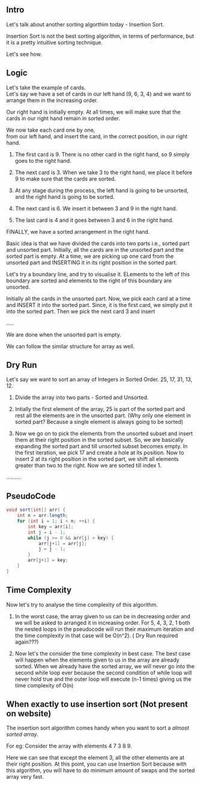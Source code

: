 ## Intro

Let's talk about another sorting algorthim today - Insertion Sort.

Insertion Sort is not the best sorting algorithm, in terms of performance, but it is a pretty intuitive sorting technique.

Let's see how. 

## Logic

Let's take the example of cards.  
Let's say we have a set of cards in our left hand (9, 6, 3, 4) and we want to arrange them in the increasing order.  

Our right hand is initially empty. At all times, we will make sure that the cards in our right hand remain in sorted order.

We now take each card one by one,  
from our left hand,
and insert the card,
in the correct position,
in our right hand.

1. The first card is 9. There is no other card in the right hand, so 9 simply goes to the right hand. 

2. The next card is 3. When we take 3 to the right hand, we place it before 9 to make sure that the cards are sorted. 

3. At any stage during the process, the left hand is going to be unsorted, and the right hand is going to be sorted. 

4. The next card is 6. We insert it between 3 and 9 in the right hand. 

5. The last card is 4 and it goes between 3 and 6 in the right hand. 

FINALLY, we have a sorted arrangement in the right hand.

Basic idea is that we have divided the cards into two parts i.e., sorted part and unsorted part. Initially, all the cards are in the unsorted part and the sorted part is empty. 
At a time, we are picking up one card from the unsorted part and INSERTING it in its right position in the sorted part. 

Let's try a boundary line, and try to visualise it. ELements to the left of this boundary are sorted and elements to the right of this boundary are unsorted.

Initially all the cards in the unsorted part. Now, we pick each card at a time and INSERT it into the sorted part. 
Since, it is the first card, we simply put it into the sorted part. Then we pick the next card 3 and insert 

.....

We are done when the unsorted part is empty. 


We can follow the similar structure for array as well. 

## Dry Run

Let's say we want to sort an array of Integers in Sorted Order. 
25, 17, 31, 13, 12.
1. Divide the array into two parts - Sorted and Unsorted.

2. Intially the first element of the array, 25 is part of the sorted part and rest all the elements are in the unsorted part. (Why only one element in sorted part? Because a single element is always going to be sorted)

3. Now we go on to pick the elements from the unsorted subset and insert them at their right position in the sorted subset. So, we are basically expanding the sorted part and till unsorted subset becomes empty. 
In the first iteration, we pick 17 and create a hole at its position. Now to insert 2 at its right position in the sorted part, we shift all elements greater than two to the right. Now we are sorted till index 1. 

..........

## PseudoCode

```java
void sort(int[] arr) {
    int n = arr.length;
    for (int i = 1; i < n; ++i) {
        int key = arr[i];
        int j = i - 1;
        while (j >= 0 && arr[j] > key) {
            arr[j+1] = arr[j];
            j = j - 1;
        }
        arr[j+1] = key;
    }
}
```

## Time Complexity

Now let's try to analyse the time complexity of this algorithm. 
1. In the worst case, the array given to us can be in decreasing order and we will be asked to arranged it in increasing order. 
For 5, 4, 3, 2, 1 both the nested loops in the pseudocode will run their maximum iteration and the time complexity in that case will be O(n^2). ( Dry Run required again???) 

2. Now let's the consider the time complexity in best case. The best case will happen when the elements given to us in the array are already sorted. When we already have the sorted array, we will never go into the second while loop ever because the second condition of while loop will never hold true and the outer loop will execute (n-1 times) giving us the time complexity of O(n)


## When exactly to use insertion sort (Not present on website)

The insertion sort algorithm comes handy when you want to sort a *almost sorted array*. 

For eg: Consider the array with elements 4 7 3 8 9.

Here we can see that except the element 3, all the other elements are at their right position. At this point, you can use Insertion Sort because with this algorithm, you will have to do minimum amount of swaps and the sorted array very fast. 
